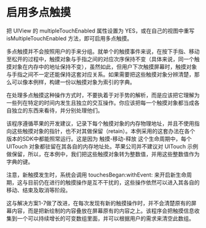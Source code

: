 # 启用多点触摸

把 UIView 的 multipleTouchEnabled 属性设置为 YES，或在自己的视图中重写 isMultipleTouchEnabled 方法，即可启用多点触摸。

多点触摸并不会按照用户的手来分组。就单个的触摸事件来说，在按下手指、移动至松开的过程中，触摸对象与手指之间的对应次序保持不变（具体来说，同一个触摸对象在内存中的地址保持不变），虽然如此，但用户下次触摸屏幕时，触摸对象与手指之间不一定还能保持这套对应关系。如果需要把这些触摸对象分辨清楚，那么可以像本例样，构建一份以触摸对象为索引的字典。

在处理多点触摸这种操作方式时，不要执着于对手势的解析，而是应该把它理解为一些列在特定的时间内发生且独立的交互操作。你应该把每一个触摸对象都当成各自独立的东西来看待，并分别处理他们。

该程序遵循苹果的开发建议，记录下每个触摸对象的内存物理地址，并且不使用指向这些触摸对象的指针，也不对其做保留（retain）。本例采用的这套办法在各个版本的SDK中都能照常运行。这是因为 触摸-移动-释放 这个生命周期中，每个 UITouch 对象都驻留在其各自的内存地址处。苹果公司并不建议对 UITouch 示例做保留，所以，在本例中，我们把这些触摸对象转为整数值，并用这些整数值作为字典的键。

注意，新触摸发生时，系统会调用 touchesBegan:withEvent: 来开启新生命周期，这与目前仍在进行的触摸操作是互不干扰的，这些操作依然可以进入其各自的移动、结束及取消等阶段。

这与解决方案1-7做了改进，在每次发现有新的触摸操作时，并不会清楚原有的屏幕内容，而是把新绘制的内容叠放在屏幕原有的内容之上。该程序会把触摸信息收集到一个可以持续增长的可变数组里面，并可以根据用户的需求来清空此数组。
